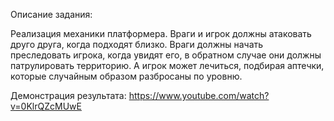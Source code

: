 Описание задания:

Реализация механики платформера. Враги и игрок должны атаковать друго друга, когда подходят близко.
Враги должны начать преследовать игрока, когда увидят его, в обратном случае они должны патрулировать территорию. 
А игрок может лечиться, подбирая аптечки, которые случайным образом разбросаны по уровню.

Демонстрация результата:
https://www.youtube.com/watch?v=0KlrQZcMUwE


